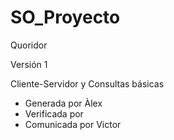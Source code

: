 # SO_Proyecto

Quoridor

Versión 1

Cliente-Servidor y Consultas básicas
- Generada por Àlex
- Verificada por
- Comunicada por Victor
